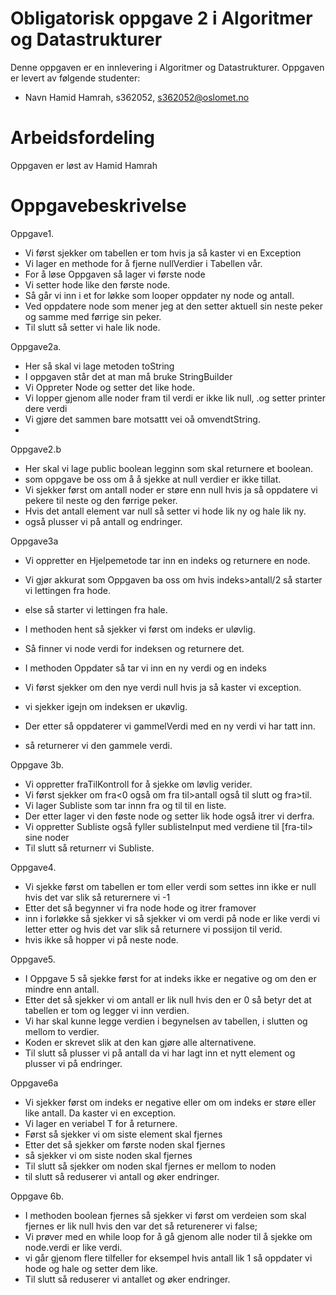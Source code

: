 # Obligatorisk oppgave 2 i Algoritmer og Datastrukturer

Denne oppgaven er en innlevering i Algoritmer og Datastrukturer. 
Oppgaven er levert av følgende studenter:
* Navn Hamid Hamrah, s362052, s362052@oslomet.no

# Arbeidsfordeling

Oppgaven er løst av Hamid Hamrah

# Oppgavebeskrivelse

Oppgave1. 
* Vi først sjekker om tabellen er tom hvis ja så kaster vi en Exception
* Vi lager en methode for å fjerne nullVerdier i Tabellen vår. 
* For å løse Oppgaven så lager vi første node
* Vi setter hode like den første node. 
* Så går vi inn i et for løkke som looper oppdater ny node og antall.
* Ved oppdatere node som mener jeg at den setter aktuell sin neste peker og samme med førrige sin peker. 
* Til slutt så setter vi hale lik node. 

Oppgave2a. 
* Her så skal vi lage metoden toString
* I oppgaven står det at man må bruke StringBuilder
* Vi Oppreter Node og setter det like hode. 
* Vi lopper gjenom alle noder fram til verdi er ikke lik null, .og setter printer dere verdi
* Vi gjøre det sammen bare motsattt vei oå omvendtString. 
* 
Oppgave2.b
* Her skal vi lage public boolean legginn som skal returnere et boolean. 
* som oppgave be oss om å å sjekke at null verdier er ikke tillat. 
* Vi sjekker først om antall noder er støre enn null hvis ja så oppdatere vi pekere til neste og den førrige peker. 
* Hvis det antall element var null så setter vi hode lik ny og hale lik ny. 
* også plusser vi på antall og endringer. 

Oppgave3a
* Vi oppretter en Hjelpemetode tar inn en indeks og returnere en node. 
* Vi gjør akkurat som Oppgaven ba oss om hvis indeks>antall/2 så starter vi lettingen fra hode. 
* else så starter vi lettingen fra hale. 

* I methoden hent så sjekker vi først om indeks er uløvlig. 
* Så finner vi node verdi for indeksen og returnere det.

* I methoden Oppdater så tar vi inn en ny verdi og en indeks 
* Vi først sjekker om den nye verdi null hvis ja så kaster vi exception.
* vi sjekker igejn om indeksen er ukøvlig. 
* Der etter så oppdaterer vi gammelVerdi med en ny verdi vi har tatt inn. 
* så returnerer vi den gammele verdi. 


Oppgave 3b.
* Vi oppretter fraTilKontroll for å sjekke om løvlig verider. 
* Vi først sjekker om fra<0 også om fra til>antall også til slutt og fra>til.
* Vi lager Subliste som tar innn fra og til til en liste. 
* Der etter lager vi den føste node og setter lik hode også itrer vi derfra. 
* Vi oppretter Subliste også fyller sublisteInput med verdiene til [fra-til> sine noder
* Til slutt så returnerr vi Subliste. 

Oppgave4. 
* Vi sjekke først om tabellen er tom eller verdi som settes inn ikke er null hvis det var slik så returernere vi -1
* Etter det så begynner vi fra node hode og itrer framover
* inn i forløkke så sjekker vi så sjekker vi om verdi på node er like verdi vi letter etter og hvis det var slik så returnere vi possijon til verid. 
* hvis ikke så hopper vi på neste node. 

Oppgave5.
* I Oppgave 5 så sjekke først for at indeks ikke er negative og om den er mindre enn antall.
* Etter det så sjekker vi om antall er lik null hvis den er 0 så betyr det at tabellen er tom og legger vi inn verdien.
* Vi har skal kunne legge verdien i begynelsen av tabellen, i slutten og mellom to verdier.
* Koden er skrevet slik at den kan gjøre alle alternativene.
* Til slutt så plusser vi på antall da vi har lagt inn et nytt element og plusser vi på endringer. 

Oppgave6a
* Vi sjekker først om indeks er negative eller om om indeks er støre eller like antall. Da kaster vi en exception. 
* Vi lager en veriabel T for å returnere. 
* Først så sjekker vi om siste element skal fjernes
* Etter det så sjekker om første noden skal fjernes 
* så sjekker vi om siste noden skal fjernes
* Til slutt så sjekker om noden skal fjernes er mellom to noden
* til slutt så reduserer vi antall og øker endringer. 

Oppgave 6b. 
* I methoden boolean fjernes så sjekker vi først om verdeien som skal fjernes er lik null hvis den var det så returenerer vi false;
* Vi prøver med en while loop for å gå gjenom alle noder til å sjekke om node.verdi er like verdi.
* vi går gjenom flere tilfeller for eksempel hvis antall lik 1 så oppdater vi hode og hale og setter dem like. 
* Til slutt så reduserer vi antallet og øker endringer. 


